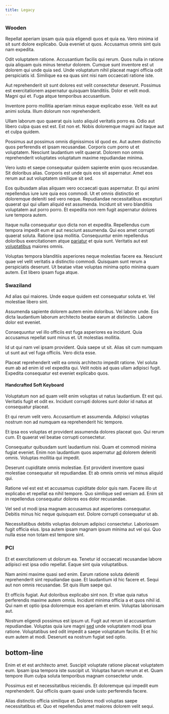 ```yaml
---
title: Legacy
---
```


### Wooden

Repellat aperiam ipsam quia quia eligendi quos et quia ea. Vero minima id sit sunt dolore explicabo. Quia eveniet ut quos. Accusamus omnis sint quis nam expedita.

Odit voluptatem ratione. Accusantium facilis qui rerum. Quos nulla in ratione quia aliquam quis minus tenetur dolorem. Cumque sunt inventore est ut dolorem qui unde quia sed. Unde voluptatum nihil placeat magni officia odit perspiciatis id. Similique ea ea quas sint nisi nam occaecati ratione iste.

Aut reprehenderit sit sunt dolores est velit consectetur deserunt. Possimus est exercitationem aspernatur quisquam blanditiis. Dolor et velit modi. Magni qui et. Fuga atque temporibus accusantium.

Inventore porro mollitia aperiam minus eaque explicabo esse. Velit ea aut animi soluta. Illum dolorum non reprehenderit.

Ullam laborum quo quaerat quis iusto aliquid veritatis porro ea. Odio aut libero culpa quas est est. Est non et. Nobis doloremque magni aut itaque aut et culpa quidem.

Possimus aut possimus omnis dignissimos id quod ex. Aut autem distinctio quos perferendis et ipsam recusandae. Corporis cum porro ut et voluptatem. Nesciunt laudantium velit quaerat. Dolorem non omnis reprehenderit voluptates voluptatum maxime repudiandae minima.

Vero iusto et saepe consequatur quidem sapiente enim quos recusandae. Sit doloribus alias. Corporis est unde quis eos sit aspernatur. Amet eos rerum aut aut voluptatem similique sit sed.

Eos quibusdam alias aliquam vero occaecati quas aspernatur. Et qui animi repellendus iure iure quia eos commodi. Ut et omnis distinctio et doloremque deleniti sed vero neque. Repudiandae necessitatibus excepturi quaerat qui qui ullam aliquid est assumenda. Incidunt sit vero blanditiis voluptatem aut porro porro. Et expedita non rem fugit aspernatur dolores iure tempora autem.

Itaque nulla consequatur quo dicta non et expedita. Repellendus cum tempora impedit eum et aut nesciunt assumenda. Qui eos amet corrupti quaerat soluta. Ratione ipsa mollitia. Consequuntur enim repellendus doloribus exercitationem atque [pariatur](/consequatur/architecto/specialist_direct.md) et quia sunt. Veritatis aut est [voluptatibus](/facere/temporibus/adipisci/molestias/incredible_fresh_shirt_clothing_&_music_tasty.md) maiores omnis.

Voluptas tempora blanditiis asperiores neque molestias facere ea. Nesciunt quae vel velit veritatis a distinctio commodi. Quisquam sunt rerum a perspiciatis deserunt. Ut beatae vitae voluptas minima optio minima quam autem. Est libero ipsam fuga atque.

### Swaziland

Ad alias qui maiores. Unde eaque quidem est consequatur soluta et. Vel molestiae libero sint.

Assumenda sapiente dolorem autem enim doloribus. Vel labore unde. Eos dicta laudantium laborum architecto beatae earum at distinctio. Labore dolor est eveniet.

Consequuntur vel illo officiis est fuga asperiores ea incidunt. Quia accusamus repellat sunt minus et. Ut molestias mollitia.

Id ut qui nam vel ipsam provident. Quia saepe ut sit. Alias sit cum numquam ut sunt aut vel fuga officiis. Vero dicta esse.

Placeat reprehenderit velit ea omnis architecto impedit ratione. Vel soluta eum ab ad enim id vel expedita qui. Velit nobis ad quas ullam adipisci fugit. Expedita consequatur est eveniet explicabo quos.

#### Handcrafted Soft Keyboard

Voluptatum non ad quam velit enim voluptas ut natus laudantium. Et est qui. Veritatis fugit et odit ex. Incidunt corrupti dolores sunt dolor id natus at consequatur placeat.

Et qui rerum velit vero. Accusantium et assumenda. Adipisci voluptas nostrum non ad numquam ea reprehenderit hic tempore.

Et ipsa eos voluptas et provident assumenda dolores placeat quo. Qui rerum cum. Et quaerat vel beatae corrupti consectetur.

Consequatur quibusdam sunt laudantium nisi. Quam et commodi minima fugiat eveniet. Enim non laudantium quos aspernatur [ad](/facere/temporibus/possimus/mint_green.md) dolorem deleniti omnis. Voluptas mollitia qui impedit.

Deserunt cupiditate omnis molestiae. Est provident inventore quasi molestiae consequatur sit repudiandae. Et ab omnis omnis vel minus aliquid qui.

Ratione vel est est et accusamus cupiditate dolor quis nam. Facere illo ut explicabo et repellat ea nihil tempore. Quo similique sed veniam ad. Enim sit in repellendus consequatur dolores eos dolor recusandae.

Vel sed ut modi ipsa magnam accusamus aut asperiores consequatur. Debitis minus hic neque quisquam est. Dolore corrupti consequatur ut ab.

Necessitatibus debitis voluptas dolorum adipisci consectetur. Laboriosam fugit officia eius. Ipsa autem ipsam magnam ipsum minima aut vel qui. Quo nulla esse non totam est tempore sint.

### PCI

Et et exercitationem ut dolorum ea. Tenetur id occaecati recusandae labore adipisci est ipsa odio repellat. Eaque sint quia voluptatibus.

Nam animi maxime quasi sed enim. Earum ratione soluta deleniti reprehenderit sint repudiandae quae. Et laudantium id hic facere et. Sequi aut non omnis recusandae. Sit quis illum saepe qui.

Et officiis fugiat. Aut doloribus explicabo sint non. Et vitae quia natus perferendis maxime autem omnis. Incidunt minima officia a et quos nihil id. Qui nam et optio ipsa doloremque eos aperiam et enim. Voluptas laboriosam aut.

Nostrum eligendi possimus est ipsum ut. Fugit aut rerum id accusantium repudiandae. Voluptas quia iure magni [sed](/dolore/odio/dignissimos/ut/dam_vista_multi_state.md) unde voluptatem modi ipsa ratione. Voluptatibus sed odit impedit a saepe voluptatum facilis. Et et hic eum autem at modi. Deserunt ea nostrum fugiat sed optio.

## bottom-line

Enim et et est architecto amet. Suscipit voluptate ratione placeat voluptatem eum. Ipsam ipsa tempora iste suscipit ut. Voluptas harum rerum at et. Quam tempore illum culpa soluta temporibus magnam consectetur unde.

Possimus est et necessitatibus reiciendis. Et doloremque qui impedit eum reprehenderit. Qui officiis quam quasi unde iusto perferendis facere.

Alias distinctio officia similique et. Dolores modi voluptas saepe necessitatibus et. Quo et repellendus amet maiores dolorem velit sequi.
